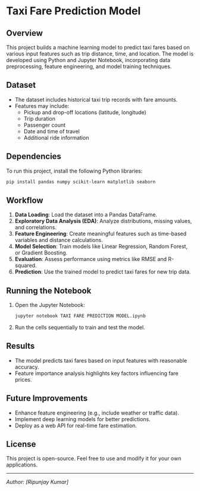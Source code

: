 # Taxi Fare Prediction Model

## Overview
This project builds a machine learning model to predict taxi fares based on various input features such as trip distance, time, and location. The model is developed using Python and Jupyter Notebook, incorporating data preprocessing, feature engineering, and model training techniques.

## Dataset
- The dataset includes historical taxi trip records with fare amounts.
- Features may include:
  - Pickup and drop-off locations (latitude, longitude)
  - Trip duration
  - Passenger count
  - Date and time of travel
  - Additional ride information

## Dependencies
To run this project, install the following Python libraries:
```bash
pip install pandas numpy scikit-learn matplotlib seaborn
```

## Workflow
1. **Data Loading**: Load the dataset into a Pandas DataFrame.
2. **Exploratory Data Analysis (EDA)**: Analyze distributions, missing values, and correlations.
3. **Feature Engineering**: Create meaningful features such as time-based variables and distance calculations.
4. **Model Selection**: Train models like Linear Regression, Random Forest, or Gradient Boosting.
5. **Evaluation**: Assess performance using metrics like RMSE and R-squared.
6. **Prediction**: Use the trained model to predict taxi fares for new trip data.

## Running the Notebook
1. Open the Jupyter Notebook:
   ```bash
   jupyter notebook TAXI FARE PREDICTION MODEL.ipynb
   ```
2. Run the cells sequentially to train and test the model.

## Results
- The model predicts taxi fares based on input features with reasonable accuracy.
- Feature importance analysis highlights key factors influencing fare prices.

## Future Improvements
- Enhance feature engineering (e.g., include weather or traffic data).
- Implement deep learning models for better predictions.
- Deploy as a web API for real-time fare estimation.

## License
This project is open-source. Feel free to use and modify it for your own applications.

---
*Author: [Ripunjay Kumar]*

